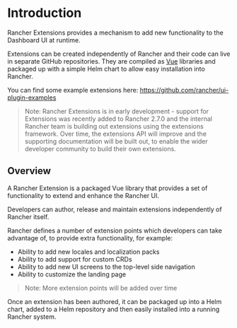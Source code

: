 # Introduction

Rancher Extensions provides a mechanism to add new functionality to the Dashboard UI at runtime.

Extensions can be created independently of Rancher and their code can live in separate GitHub repositories. They are compiled as [Vue](https://vuejs.org/) libraries and packaged
up with a simple Helm chart to allow easy installation into Rancher.

You can find some example extensions here: https://github.com/rancher/ui-plugin-examples

> Note: Rancher Extensions is in early development - support for Extensions was recently added to Rancher 2.7.0 and the internal Rancher team is building out
extensions using the extensions framework. Over time, the extensions API will improve and the supporting documentation will be built out, to enable
the wider developer community to build their own extensions.

## Overview

A Rancher Extension is a packaged Vue library that provides a set of functionality to extend and enhance the Rancher UI.

Developers can author, release and maintain extensions independently of Rancher itself.

Rancher defines a number of extension points which developers can take advantage of, to provide extra functionality, for example:

- Ability to add new locales and localization packs
- Ability to add support for custom CRDs
- Ability to add new UI screens to the top-level side navigation
- Ability to customize the landing page

> Note: More extension points will be added over time

Once an extension has been authored, it can be packaged up into a Helm chart, added to a Helm repository and then easily installed into a running Rancher system.
